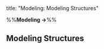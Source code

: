 <frontmatter>
title: "Modeling: Modeling Structures"
</frontmatter>

<link rel="stylesheet" href="{{baseUrl}}/css/textbook.css">

<div class="website-content">

%%**Modeling →**%%

## Modeling Structures

<div id="main">

<include src="classDiagramsBasic/embed.md" boilerplate  />
<!-- <include src="classDiagramsIntermediate/embed.md" boilerplate  /> -->
<!-- <include src="classDiagramsAdvanced/embed.md" boilerplate  /> -->
<include src="objectDiagrams/embed.md" boilerplate  />
<include src="objectOrientedDomainModels/embed.md" boilerplate  />
<include src="deploymentDiagrams/embed.md" boilerplate  />
<include src="componentDiagrams/embed.md" boilerplate  />
<include src="packageDiagrams/embed.md" boilerplate  />
<include src="compositeStructureDiagrams/embed.md" boilerplate  />

</div>

</div>
